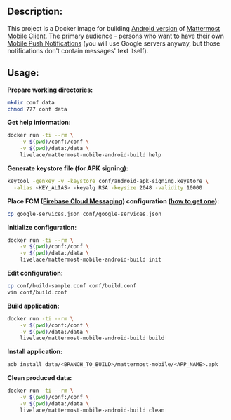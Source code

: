 ## Description:

This project is a Docker image for building [Android version](https://play.google.com/store/apps/details?id=com.mattermost.rn) of [Mattermost Mobile Client](https://github.com/mattermost/mattermost-mobile). The primary audience - persons who want to have their own [Mobile Push Notifications](https://developers.mattermost.com/contribute/mobile/push-notifications/) (you will use Google servers anyway, but those notifications don't contain messages' text itself).

## Usage:

**Prepare working directories:**

```bash
mkdir conf data
chmod 777 conf data
```

**Get help information:**

```bash
docker run -ti --rm \
    -v $(pwd)/conf:/conf \
    -v $(pwd)/data:/data \
    livelace/mattermost-mobile-android-build help
```

**Generate keystore file (for APK signing):**

```bash
keytool -genkey -v -keystore conf/android-apk-signing.keystore \
  -alias <KEY_ALIAS> -keyalg RSA -keysize 2048 -validity 10000 
```

**Place FCM ([Firebase Cloud Messaging](https://en.wikipedia.org/wiki/Firebase_Cloud_Messaging)) configuration ([how to get one](https://developers.mattermost.com/contribute/mobile/push-notifications/android/)):**

```bash
cp google-services.json conf/google-services.json
```

**Initialize configuration:**

```bash
docker run -ti --rm \
    -v $(pwd)/conf:/conf \
    -v $(pwd)/data:/data \
    livelace/mattermost-mobile-android-build init
```

**Edit configuration:**

```bash
cp conf/build-sample.conf conf/build.conf 
vim conf/build.conf
```

**Build application:**

```bash
docker run -ti --rm \
    -v $(pwd)/conf:/conf \
    -v $(pwd)/data:/data \
    livelace/mattermost-mobile-android-build build
```

**Install application:**

```bash
adb install data/<BRANCH_TO_BUILD>/mattermost-mobile/<APP_NAME>.apk
```

**Clean produced data:**

```bash
docker run -ti --rm \
    -v $(pwd)/conf:/conf \
    -v $(pwd)/data:/data \
    livelace/mattermost-mobile-android-build clean
```

